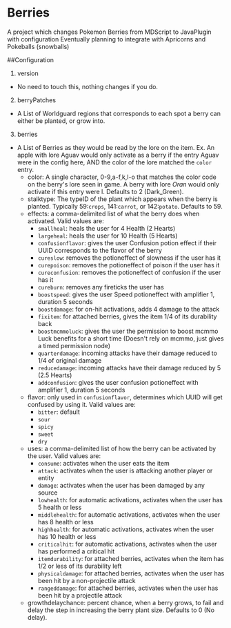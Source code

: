 # Berries
A project which changes Pokemon Berries from MDScript to JavaPlugin with configuration
Eventually planning to integrate with Apricorns and Pokeballs (snowballs)



##Configuration

1. version
  * No need to touch this, nothing changes if you do.
2. berryPatches
  * A List of Worldguard regions that corresponds to each spot a berry can either be planted, or grow into.
3. berries
  * A List of Berries as they would be read by the lore on the item. Ex. An apple with lore Aguav would only activate as a berry if the entry Aguav were in the config here, AND the color of the lore matched the `color` entry.
    + color: A single character, 0-9,a-f,k,l-o that matches the color code on the berry's lore seen in game. A berry with lore *Oran* would only activate if this entry were l. Defaults to 2 (Dark_Green).
    + stalktype: The typeID of the plant which appears when the berry is planted. Typically 59:`crops`, 141:`carrot`, or 142:`potato`. Defaults to 59.
    + effects: a comma-delimited list of what the berry does when activated. Valid values are:
      - `smallheal`: heals the user for 4 Health (2 Hearts)
      - `largeheal`: heals the user for 10 Health (5 Hearts)
      - `confusionflavor`: gives the user Confusion potion effect if their UUID corresponds to the flavor of the berry
      - `cureslow`: removes the potioneffect of slowness if the user has it
      - `curepoison`: removes the potioneffect of poison if the user has it
      - `cureconfusion`: removes the potioneffect of confusion if the user has it
      - `cureburn`: removes any fireticks the user has
      - `boostspeed`: gives the user Speed potioneffect with amplifier 1, duration 5 seconds
      - `boostdamage`: for on-hit activations, adds 4 damage to the attack
      - `fixitem`: for attached berries, gives the item 1/4 of its durability back
      - `boostmcmmoluck`: gives the user the permission to boost mcmmo Luck benefits for a short time (Doesn't rely on mcmmo, just gives a timed permission node)
      - `quarterdamage`: incoming attacks have their damage reduced to 1/4 of original damage
      - `reducedamage`: incoming attacks have their damage reduced by 5 (2.5 Hearts)
      - `addconfusion`: gives the user confusion potioneffect with amplifier 1, duration 5 seconds
    + flavor: only used in `confusionflavor`, determines which UUID will get confused by using it. Valid values are:
      - `bitter`: default
      - `sour`
      - `spicy`
      - `sweet`
      - `dry`
    + uses: a comma-delimited list of how the berry can be activated by the user. Valid values are:
      - `consume`: activates when the user eats the item
      - `attack`: activates when the user is attacking another player or entity
      - `damage`: activates when the user has been damaged by any source
      - `lowhealth`: for automatic activations, activates when the user has 5 health or less
      - `middlehealth`: for automatic activations, activates when the user has 8 health or less
      - `highhealth`: for automatic activations, activates when the user has 10 health or less
      - `criticalhit`: for automatic activations, activates when the user has performed a critical hit
      - `itemdurability`: for attached berries, activates when the item has 1/2 or less of its durability left
      - `physicaldamage`: for attached berries, activates when the user has been hit by a non-projectile attack
      - `rangeddamage`: for attached berries, activates when the user has been hit by a projectile attack
    + growthdelaychance: percent chance, when a berry grows, to fail and delay the step in increasing the berry plant size. Defaults to 0 (No delay).